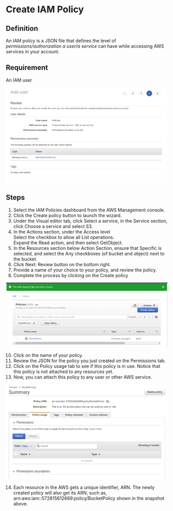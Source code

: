 # Create IAM Policy
## Definition
An IAM policy is a JSON file that defines the level of *permissions/authorization a user/a service* can have while accessing AWS services in your account.

## Requirement
An IAM user

![IAMUSER](IAM-USER.png?raw=true "IAMUSER")

## Steps
1. Select the IAM Policies dashboard from the AWS Management console.  
2. Click the Create policy button to launch the wizard.  
3. Under the Visual editor tab, click Select a service, in the Service section, 
click Choose a service and select S3.  
4. In the Actions section, under the Access level  
    Select the checkbox to allow all List operations.  
    Expand the Read action, and then select GetObject.  
5. In the Resources section below Action Section, ensure that 
Specific is selected, and select the Any checkboxes (of bucket and object) 
next to the bucket.   
6. Click Next: Review button on the bottom right.  
7. Provide a name of your choice to your policy, and review the policy.  
8. Complete the process by clicking on the Create policy


![bucketpolicy](Bucket-policy.png?raw=true "bucketpolicy")

10. Click on the name of your policy.  
11. Review the JSON for the policy you just created on the Permissions tab.  
12. Click on the Policy usage tab to see if this policy is in use. Notice that this policy is not attached to any resources yet.  
13. Now, you can attach this policy to any user or other AWS service.  

![bucketpolicy](Summary.png?raw=true "bucketpolicy")

14. Each resource in the AWS gets a unique identifier, ARN. The newly created policy will also get its ARN, such as, arn:aws:iam::572815612669:policy/BucketPolicy shown in the snapshot above.
